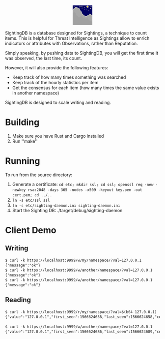 <p align="center"><img src="doc/sightingdb-logo2_64.png"/></p>

SightingDB is a database designed for Sightings, a technique to count items. This is helpful for Threat Intelligence as Sightings allow
to enrich indicators or attributes with Observations, rather than Reputation.

Simply speaking, by pushing data to SightingDB, you will get the first time it was observed, the last time, its count.

However, it will also provide the following features:
* Keep track of how many times something was searched
* Keep track of the hourly statistics per item
* Get the consensus for each item (how many times the same value exists in another namespace)

SightingDB is designed to scale writing and reading.

Building
========

1) Make sure you have Rust and Cargo installed
2) Run ''make''

Running
=======

To run from the source directory:

1. Generate a certificate: `cd etc; mkdir ssl; cd ssl; openssl req -new -newkey rsa:2048 -days 365 -nodes -x509 -keyout key.pem -out cert.pem; cd ../..`
2. `ln -s etc/ssl ssl`
3. `ln -s etc/sighting-daemon.ini sighting-daemon.ini`
4. Start the Sighting DB: ./target/debug/sighting-daemon

Client Demo
===========

Writing
-------
	$ curl -k https://localhost:9999/w/my/namespace/?val=127.0.0.1
	{"message":"ok"}	
	$ curl -k https://localhost:9999/w/another/namespace/?val=127.0.0.1
	{"message":"ok"}
	$ curl -k https://localhost:9999/w/another/namespace/?val=127.0.0.1
	{"message":"ok"}

Reading
-------
	$ curl -k https://localhost:9999/r/my/namespace/?val=$(b64 127.0.0.1)
	{"value":"127.0.0.1","first_seen":1566624658,"last_seen":1566624658,"count":1,"tag":"","ttl":0,"consensus":2}
	
	$ curl -k https://localhost:9999/w/another/namespace/?val=127.0.0.1
	{"value":"127.0.0.1","first_seen":1566624686,"last_seen":1566624689,"count":2,"tag":"","ttl":0,"consensus":2}
	

